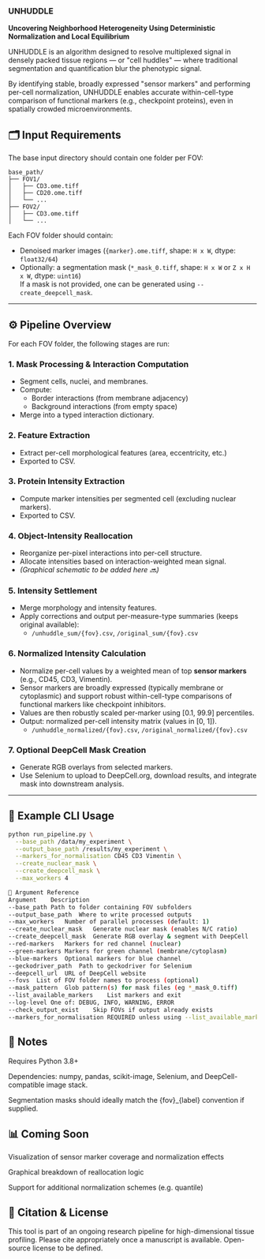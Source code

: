 
### UNHUDDLE
**Uncovering Neighborhood Heterogeneity Using Deterministic Normalization and Local Equilibrium**

UNHUDDLE is an algorithm designed to resolve multiplexed signal in densely packed tissue regions — or "cell huddles" — where traditional segmentation and quantification blur the phenotypic signal.

By identifying stable, broadly expressed "sensor markers" and performing per-cell normalization, UNHUDDLE enables accurate within-cell-type comparison of functional markers (e.g., checkpoint proteins), even in spatially crowded microenvironments.


## 🗂️ Input Requirements

The base input directory should contain one folder per FOV:

```
base_path/
├── FOV1/
│   ├── CD3.ome.tiff
│   ├── CD20.ome.tiff
│   └── ...
├── FOV2/
│   ├── CD3.ome.tiff
│   └── ...
```

Each FOV folder should contain:
- Denoised marker images (`{marker}.ome.tiff`, shape: `H x W`, dtype: `float32/64`)
- Optionally: a segmentation mask (`*_mask_0.tiff`, shape:   `H x W` or `Z x H x W`, dtype: `uint16`)  
  If a mask is not provided, one can be generated using `--create_deepcell_mask`.

---

## ⚙️ Pipeline Overview

For each FOV folder, the following stages are run:

### 1. **Mask Processing & Interaction Computation**
- Segment cells, nuclei, and membranes.
- Compute:
  - Border interactions (from membrane adjacency)
  - Background interactions (from empty space)
- Merge into a typed interaction dictionary.

### 2. **Feature Extraction**
- Extract per-cell morphological features (area, eccentricity, etc.)
- Exported to CSV.

### 3. **Protein Intensity Extraction**
- Compute marker intensities per segmented cell (excluding nuclear markers).
- Exported to CSV.

### 4. **Object-Intensity Reallocation**
- Reorganize per-pixel interactions into per-cell structure.
- Allocate intensities based on interaction-weighted mean signal.
- *(Graphical schematic to be added here 🔜)*

### 5. **Intensity Settlement**
- Merge morphology and intensity features.
- Apply corrections and output per-measure-type summaries (keeps original available):
  - `/unhuddle_sum/{fov}.csv`, `/original_sum/{fov}.csv`


### 6. **Normalized Intensity Calculation**
- Normalize per-cell values by a weighted mean of top **sensor markers** (e.g., CD45, CD3, Vimentin).
- Sensor markers are broadly expressed (typically membrane or cytoplasmic) and support robust within-cell-type comparisons of functional markers like checkpoint inhibitors.
- Values are then robustly scaled per-marker using [0.1, 99.9] percentiles.
- Output: normalized per-cell intensity matrix (values in [0, 1]).
  - `/unhuddle_normalized/{fov}.csv`, `/original_normalized/{fov}.csv`

### 7. **Optional DeepCell Mask Creation**
- Generate RGB overlays from selected markers.
- Use Selenium to upload to DeepCell.org, download results, and integrate mask into downstream analysis.

---

## 🧪 Example CLI Usage

```bash
python run_pipeline.py \
  --base_path /data/my_experiment \
  --output_base_path /results/my_experiment \
  --markers_for_normalisation CD45 CD3 Vimentin \
  --create_nuclear_mask \
  --create_deepcell_mask \
  --max_workers 4
```
```bash
🧾 Argument Reference
Argument	Description
--base_path	Path to folder containing FOV subfolders
--output_base_path	Where to write processed outputs
--max_workers	Number of parallel processes (default: 1)
--create_nuclear_mask	Generate nuclear mask (enables N/C ratio)
--create_deepcell_mask	Generate RGB overlay & segment with DeepCell
--red-markers	Markers for red channel (nuclear)
--green-markers	Markers for green channel (membrane/cytoplasm)
--blue-markers	Optional markers for blue channel
--geckodriver_path	Path to geckodriver for Selenium
--deepcell_url	URL of DeepCell website
--fovs	List of FOV folder names to process (optional)
--mask_pattern	Glob pattern(s) for mask files (eg *_mask_0.tiff)
--list_available_markers	List markers and exit
--log-level	One of: DEBUG, INFO, WARNING, ERROR
--check_output_exist	Skip FOVs if output already exists
--markers_for_normalisation	REQUIRED unless using --list_available_markers
```

## 📎 Notes
Requires Python 3.8+

Dependencies: numpy, pandas, scikit-image, Selenium, and DeepCell-compatible image stack.

Segmentation masks should ideally match the {fov}_{label} convention if supplied.

## 📊 Coming Soon
Visualization of sensor marker coverage and normalization effects

Graphical breakdown of reallocation logic

Support for additional normalization schemes (e.g. quantile)

## 📣 Citation & License
This tool is part of an ongoing research pipeline for high-dimensional tissue profiling.
Please cite appropriately once a manuscript is available. Open-source license to be defined.


